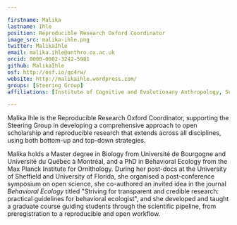 ```yaml
---

firstname: Malika
lastname: Ihle
position: Reproducible Research Oxford Coordinator
image_src: malika-ihle.png
twitter: MalikaIhle
email: malika.ihle@anthro.ox.ac.uk
orcid: 0000-0002-3242-5981
github: MalikaIhle
osf: http://osf.io/qc4rw/
website: http://malikaihle.wordpress.com/
groups: [Steering Group]
affiliations: [Institute of Cognitive and Evolutionary Anthropology, School of Anthropology & Museum Ethnography, Social Sciences Division]

---
```


Malika Ihle is the Reproducible Research Oxford Coordinator,
supporting the Steering Group in developing a comprehensive approach
to open scholarship and reproducible research that extends across all
disciplines, using both bottom-up and top-down strategies.

Malika holds a Master degree in Biology from Université de Bourgogne
and Université du Québec à Montréal, and a PhD in Behavioral Ecology
from the Max Planck Institute for Ornithology. During her post-docs at
the University of Sheffield and University of Florida, she organised a
post-conference symposium on open science, she co-authored an invited
idea in the journal *Behavioral Ecology* titled "Striving for
transparent and credible research: practical guidelines for behavioral
ecologist", and she developed and taught a graduate course guiding
students through the scientific pipeline, from preregistration to a
reproducible and open workflow.
